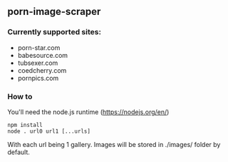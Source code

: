## porn-image-scraper

### Currently supported sites:

- porn-star.com
- babesource.com
- tubsexer.com
- coedcherry.com
- pornpics.com

### How to

You'll need the node.js runtime (https://nodejs.org/en/)

```
npm install
node . url0 url1 [...urls]
```

With each url being 1 gallery.
Images will be stored in ./images/ folder by default.
